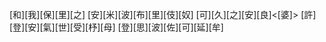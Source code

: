 [和][我][保][里][之] [安][米][波][布][里][伎][奴] [可][久][之][安][良]<[婆]> [許][登][安][氣][世][受][杼][母] [登][思][波][佐][可][延][牟]
